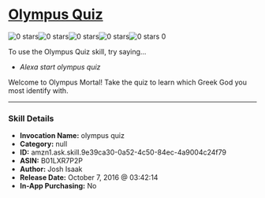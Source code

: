# [Olympus Quiz](http://alexa.amazon.com/#skills/amzn1.ask.skill.9e39ca30-0a52-4c50-84ec-4a9004c24f79)
![0 stars](../../images/ic_star_border_black_18dp_1x.png)![0 stars](../../images/ic_star_border_black_18dp_1x.png)![0 stars](../../images/ic_star_border_black_18dp_1x.png)![0 stars](../../images/ic_star_border_black_18dp_1x.png)![0 stars](../../images/ic_star_border_black_18dp_1x.png) 0

To use the Olympus Quiz skill, try saying...

* *Alexa start olympus quiz*

Welcome to Olympus Mortal!  Take the quiz to learn which Greek God you most identify with.

***

### Skill Details

* **Invocation Name:** olympus quiz
* **Category:** null
* **ID:** amzn1.ask.skill.9e39ca30-0a52-4c50-84ec-4a9004c24f79
* **ASIN:** B01LXR7P2P
* **Author:** Josh Isaak
* **Release Date:** October 7, 2016 @ 03:42:14
* **In-App Purchasing:** No
